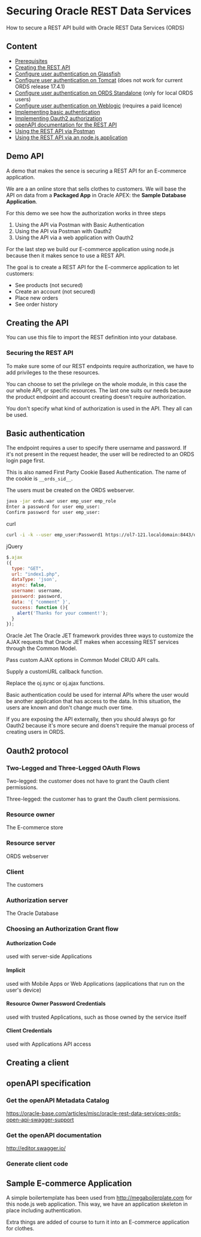 # Securing Oracle REST Data Services
How to secure a REST API build with Oracle REST Data Services (ORDS)

## Content
- [Prerequisites](#lala)
- [Creating the REST API]()
- [Configure user authentication on Glassfish]()
- [Configure user authentication on Tomcat]() (does not work for current ORDS release 17.4.1)
- [Configure user authentication on ORDS Standalone]() (only for local ORDS users)
- [Configure user authentication on Weblogic]() (requires a paid licence)
- [Implementing basic authentication]()
- [Implementing Oauth2 authorization]()
- [openAPI documentation for the REST API]()
- [Using the REST API via Postman]()
- [Using the REST API via an node.js application]()


## Demo API
A demo that makes the sence is securing a REST API for an E-commerce application.

We are a an online store that sells clothes to customers. We will base the API on data from a **Packaged App** in Oracle APEX: the **Sample Database Application**.

For this demo we see how the authorization works in three steps
1. Using the API via Postman with Basic Authentication
2. Using the API via Postman with Oauth2
3. Using the API via a web application with Oauth2

For the last step we build our E-commerce application using node.js because then it makes sence to use a REST API.

The goal is to create a REST API for the E-commerce application to let customers:
- See products (not secured)
- Create an account (not secured)
- Place new orders
- See order history

## Creating the API
You can use this file to import the REST definition into your database.

### Securing the REST API
To make sure some of our REST endpoints require authorization, we have to add privileges to the these resources.

You can choose to set the privilege on the whole module, in this case the our whole API, or specific resources. The last one suits our needs because the product endpoint and account creating doesn't require authorization.

You don't specify what kind of authorization is used in the API. They all can be used.

## Basic authentication
The endpoint requires a user to specify there username and password. If it's not present in the request header, the user will be redirected to an ORDS login page first.

This is also named First Party Cookie Based Authentication. The name of the cookie is `__ords_sid__`.

The users must be created on the ORDS webserver.

```bash
java -jar ords.war user emp_user emp_role
Enter a password for user emp_user:
Confirm password for user emp_user:
```

curl
```bash
curl -i -k --user emp_user:Password1 https://ol7-121.localdomain:8443/ords/pdb1/testuser1/testmodule1/emp/7788
```

jQuery
```javascript
$.ajax
({
  type: "GET",
  url: "index1.php",
  dataType: 'json',
  async: false,
  username: username,
  password: password,
  data: '{ "comment" }',
  success: function (){
    alert('Thanks for your comment!'); 
  }
});
```

Oracle Jet
The Oracle JET framework provides three ways to customize the AJAX requests that Oracle JET makes when accessing REST services through the Common Model.

Pass custom AJAX options in Common Model CRUD API calls.

Supply a customURL callback function.

Replace the oj.sync or oj.ajax functions.

Basic authentication could be used for internal APIs where the user would be another application that has access to the data. 
In this situation, the users are known and don't change much over time. 

If you are exposing the API externally, then you should always go for Oauth2 because it's more secure and doens't require the manual process of creating users in ORDS.

## Oauth2 protocol

### Two-Legged and Three-Legged OAuth Flows
Two-legged: the customer does not have to grant the Oauth client permissions.


Three-legged: the customer has to grant the Oauth client permissions.


### Resource owner
The E-commerce store

### Resource server
ORDS webserver

### Client
The customers

### Authorization server
The Oracle Database

### Choosing an Authorization Grant flow
#### Authorization Code 
used with server-side Applications
#### Implicit
used with Mobile Apps or Web Applications (applications that run on the user's device)
#### Resource Owner Password Credentials
used with trusted Applications, such as those owned by the service itself
#### Client Credentials
used with Applications API access

## Creating a client

## openAPI specification

### Get the openAPI Metadata Catalog
https://oracle-base.com/articles/misc/oracle-rest-data-services-ords-open-api-swagger-support

### Get the openAPI documentation
http://editor.swagger.io/

### Generate client code

## Sample E-commerce Application
A simple boilertemplate has been used from http://megaboilerplate.com for this node.js web application.
This way, we have an application skeleton in place including authentication.

Extra things are added of course to turn it into an E-commerce application for clothes.

